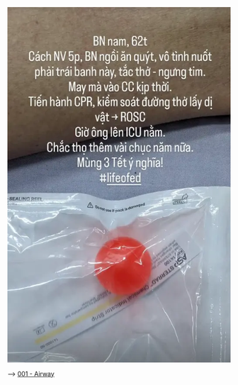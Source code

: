   
![../200 FILES/201 Image/250131-20250208113105347.webp](../200%20FILES/201%20Image/250131-20250208113105347.webp)  
  
--> [001 - Airway](../000%20MOC/CC/001%20-%20Airway.md)